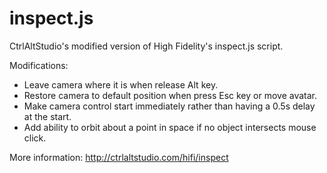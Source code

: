 # inspect.js

CtrlAltStudio's modified version of High Fidelity's inspect.js script.

Modifications:
- Leave camera where it is when release Alt key.
- Restore camera to default position when press Esc key or move avatar.
- Make camera control start immediately rather than having a 0.5s delay at the start.
- Add ability to orbit about a point in space if no object intersects mouse click.

More information: http://ctrlaltstudio.com/hifi/inspect
